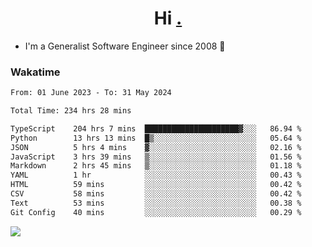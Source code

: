 <h1 align="center">Hi <a href="https://www.hackerrank.com/erasmosaraujo">.</a></h1>
 
- I'm a Generalist Software Engineer  since 2008 🚀
<!--  
<p align="left">
  <a href="https://github.com/erasmosoares/github-readme-stats">
    <img
      align="center"
      src="https://github-readme-stats.vercel.app/api/top-langs/?username=erasmosoares&theme=radical&layout=compact"
    />
  </a>
  <a href="https://github.com/erasmosoares/github-readme-stats">
    [![Harlok's WakaTime stats](https://github-readme-stats.vercel.app/api/wakatime?username=ffflabs)](https://github.com/anuraghazra/github-readme-stats)
  </a>
</p>

<!--
 ### Repo 
 
<p align="left">
 <a href="https://github.com/erasmosoares/github-readme-stats">
    <img
      align="center"
      height="165"
      src="https://github-readme-stats.vercel.app/api/pin?username=erasmosoares&repo=sample-node&title_color=fff&icon_color=f9f9f9&text_color=9f9f9f&bg_color=151515"
    />
  </a>
  <a href="https://github.com/erasmosoares/github-readme-stats">
    <img
      align="center"
      height="165"
      src="https://github-readme-stats.vercel.app/api/pin?username=erasmosoares&repo=sample-node&title_color=fff&icon_color=f9f9f9&text_color=9f9f9f&bg_color=151515"
    />
  </a>
</p>
-->

 ### Wakatime 

<!--START_SECTION:waka-->

```txt
From: 01 June 2023 - To: 31 May 2024

Total Time: 234 hrs 28 mins

TypeScript    204 hrs 7 mins  █████████████████████▓░░░   86.94 %
Python        13 hrs 13 mins  █▒░░░░░░░░░░░░░░░░░░░░░░░   05.64 %
JSON          5 hrs 4 mins    ▓░░░░░░░░░░░░░░░░░░░░░░░░   02.16 %
JavaScript    3 hrs 39 mins   ▒░░░░░░░░░░░░░░░░░░░░░░░░   01.56 %
Markdown      2 hrs 45 mins   ▒░░░░░░░░░░░░░░░░░░░░░░░░   01.18 %
YAML          1 hr            ░░░░░░░░░░░░░░░░░░░░░░░░░   00.43 %
HTML          59 mins         ░░░░░░░░░░░░░░░░░░░░░░░░░   00.42 %
CSV           58 mins         ░░░░░░░░░░░░░░░░░░░░░░░░░   00.42 %
Text          53 mins         ░░░░░░░░░░░░░░░░░░░░░░░░░   00.38 %
Git Config    40 mins         ░░░░░░░░░░░░░░░░░░░░░░░░░   00.29 %
```

<!--END_SECTION:waka-->

![](https://komarev.com/ghpvc/?username=erasmosoares&color=brightgreen)
